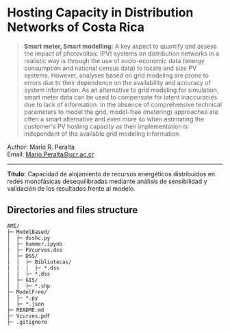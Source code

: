 # Hosting Capacity in Distribution Networks of Costa Rica

> **Smart meter, Smart modelling:** A key aspect to quantify and assess the impact of photovoltaic (PV) systems on distribution networks in a realistic way is through the use of socio-economic data (energy consumption and national census data) to locate and size PV systems. However, analyses based on grid modeling are prone to errors due to their dependence on the availability and accuracy of system information.
As an alternative to grid modeling for simulation, smart meter data can be used to compensate for latent inaccuracies due to lack of information. In the absence of comprehensive technical parameters to model the grid, model-free (metering) approaches are often a smart alternative and even more so when estimating the customer's PV hosting capacity as their implementation is independent of the available grid modeling information.

Author: Mario R. Peralta <br>
Email: Mario.Peralta@ucr.ac.cr

---

**Título:** Capacidad de alojamiento de recursos energéticos distribuidos en redes monofásicas desequilibradas mediante análisis de sensibilidad y validación de los resultados frente al modelo.


## Directories and files structure

```
AMI/
├─ ModelBased/
│  ├─ dsshc.py
│  ├─ hammer.ipynb
|  ├─ PVcurves.dss
│  ├─ DSS/
|  |  ├─ Bibliotecas/
|  |  |  ├─ *.dss
|  |  ├─ *.dss
│  ├─ GIS/
|  |  ├─ *.shp
├─ ModelFree/
│  ├─ *.py
│  ├─ *.json
├─ README.md
├─ Vcurves.pdf
├─ .gitignore
```
